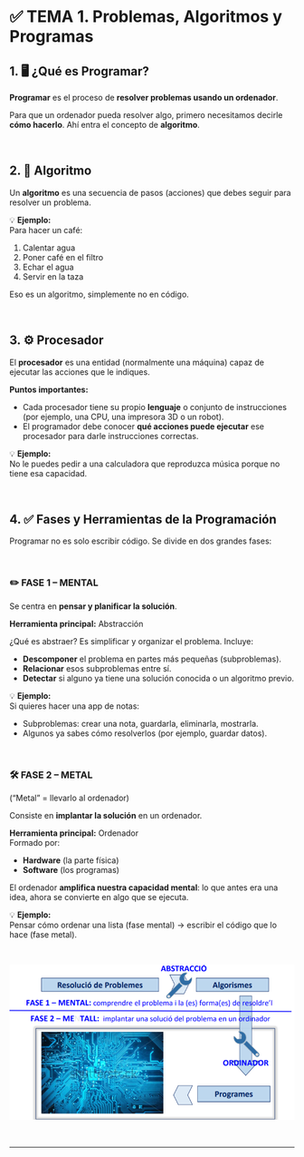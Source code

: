 # ✅ TEMA 1. Problemas, Algoritmos y Programas
## 1. 🖥️ ¿Qué es Programar?

**Programar** es el proceso de **resolver problemas usando un ordenador**.

Para que un ordenador pueda resolver algo, primero necesitamos decirle **cómo hacerlo**. Ahí entra el concepto de **algoritmo**.

<br>

## 2. 🔄 Algoritmo 

Un **algoritmo** es una secuencia de pasos (acciones) que debes seguir para resolver un problema.

💡 **Ejemplo:**  
Para hacer un café:
1. Calentar agua  
2. Poner café en el filtro  
3. Echar el agua  
4. Servir en la taza

Eso es un algoritmo, simplemente no en código.

<br>

## 3. ⚙️ Procesador 

El **procesador** es una entidad (normalmente una máquina) capaz de ejecutar las acciones que le indiques.

**Puntos importantes:**

- Cada procesador tiene su propio **lenguaje** o conjunto de instrucciones (por ejemplo, una CPU, una impresora 3D o un robot).  
- El programador debe conocer **qué acciones puede ejecutar** ese procesador para darle instrucciones correctas.

💡 **Ejemplo:**  
No le puedes pedir a una calculadora que reproduzca música porque no tiene esa capacidad.

<br>

## 4. ✅ Fases y Herramientas de la Programación

Programar no es solo escribir código. Se divide en dos grandes fases:

<br>

### ✏️ FASE 1 – MENTAL

Se centra en **pensar y planificar la solución**.

**Herramienta principal:** Abstracción

¿Qué es abstraer? Es simplificar y organizar el problema. Incluye:

- **Descomponer** el problema en partes más pequeñas (subproblemas).  
- **Relacionar** esos subproblemas entre sí.  
- **Detectar** si alguno ya tiene una solución conocida o un algoritmo previo.

💡 **Ejemplo:**  
Si quieres hacer una app de notas:  
- Subproblemas: crear una nota, guardarla, eliminarla, mostrarla.  
- Algunos ya sabes cómo resolverlos (por ejemplo, guardar datos).

<br>

### 🛠️ FASE 2 – METAL

(“Metal” = llevarlo al ordenador)

Consiste en **implantar la solución** en un ordenador.

**Herramienta principal:** Ordenador  
Formado por:  
- **Hardware** (la parte física)  
- **Software** (los programas)

El ordenador **amplifica nuestra capacidad mental**: lo que antes era una idea, ahora se convierte en algo que se ejecuta.

💡 **Ejemplo:**  
Pensar cómo ordenar una lista (fase mental) → escribir el código que lo hace (fase metal).

<br>

![Ejemplo de imagen](../resources/images/fasesprg.png)

<br>

---